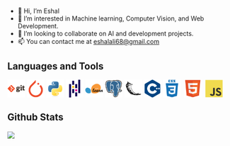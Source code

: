 - 👋 Hi, I’m Eshal
- 👀 I’m interested in Machine learning, Computer Vision, and Web Development.
- 💞️ I’m looking to collaborate on AI and development projects.
- 📫 You can contact me at eshalali68@gmail.com

<h2>Languages and Tools</h2>

 <div>
  <img src="https://github.com/devicons/devicon/blob/master/icons/git/git-original-wordmark.svg" title="Git" **alt="Git" width="40" height="40"/>
  <img src="https://github.com/devicons/devicon/blob/master/icons/pytorch/pytorch-original.svg" title="pytorch" **alt="pytorch" width="40" height="40"/>
  <img src="https://github.com/devicons/devicon/blob/master/icons/python/python-original.svg" title="Python" **alt="Python" width="40" height="40"/>
  <img src="https://github.com/devicons/devicon/blob/master/icons/pandas/pandas-original.svg" title="pandas" **alt="pandas" width="40" height="40"/>
  <img src="https://github.com/devicons/devicon/blob/master/icons/scikitlearn/scikitlearn-original.svg" title="sciktlearn" **alt="sciktlearn" width="40" height="40"/>
  <img src="https://github.com/devicons/devicon/blob/master/icons/postgresql/postgresql-original.svg" title="postgresql" **alt="postgresql" width="40" height="40"/>
  <img src="https://github.com/devicons/devicon/blob/master/icons/flask/flask-original.svg" title="Flask" **alt="Flask" width="40" height="40"/>
  <img src="https://github.com/devicons/devicon/blob/master/icons/cplusplus/cplusplus-plain.svg" title="C++" **alt="C++" width="40" height="40"/>
  <img src="https://github.com/devicons/devicon/blob/master/icons/css3/css3-plain-wordmark.svg"  title="CSS3" alt="CSS" width="40" height="40"/>&nbsp;
  <img src="https://github.com/devicons/devicon/blob/master/icons/html5/html5-original.svg" title="HTML5" alt="HTML" width="40" height="40"/>&nbsp;
  <img src="https://github.com/devicons/devicon/blob/master/icons/javascript/javascript-original.svg" title="JavaScript" alt="JavaScript" width="40" height="40"/>&nbsp;
</div>

  <h2>Github Stats</h2>


<a href="https://github.com/eshal26/github-readme-stats">
  <img height=200 align="center" src="https://github-readme-stats.vercel.app/api?username=eshal26&show-icons=true&theme=radical" />
</a>

<!---
eshal26/eshal26 is a ✨ special ✨ repository because its `README.md` (this file) appears on your GitHub profile.
You can click the Preview link to take a look at your changes.
--->
